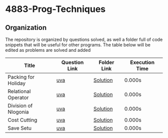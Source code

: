 # 4883-Prog-Techniques

## Organization

The repository is organized by questions solved, as well a folder full of code snippets that will be useful for other programs. The table below will be edited as problems are solved and added

| Title                | Question Link                       | Folder Link                    | Execution Time |
| -------------------- | ----------------------------------- | ------------------------------ | -------------- |
| Packing for Holiday  | [uva](https://tinyurl.com/y49s6k58) | [Solution](/Assignments/12372) | 0.000s         |
| Relational Operator  | [uva](https://tinyurl.com/y23m7wc2) | [Solution](/Assignments/11172) | 0.000s         |
| Division of Nlogonia | [uva](https://tinyurl.com/yxvrr7d7) | [Solution](/Assignments/11498) | 0.000s         |
| Cost Cutting         | [uva](https://tinyurl.com/y6yfg8fj) | [Solution](/Assignments/11727) | 0.000s         |
| Save Setu            | [uva](https://tinyurl.com/y32qxovq) | [Solution](/Assignments/12403) | 0.000s         |
